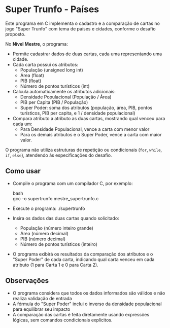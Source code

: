 # Super Trunfo - Países

Este programa em C implementa o cadastro e a comparação de cartas no jogo "Super Trunfo" com tema de países e cidades, conforme o desafio proposto.

No **Nível Mestre**, o programa:

- Permite cadastrar dados de duas cartas, cada uma representando uma cidade.
- Cada carta possui os atributos:
  - População (unsigned long int)
  - Área (float)
  - PIB (float)
  - Número de pontos turísticos (int)
- Calcula automaticamente os atributos adicionais:
  - Densidade Populacional (População / Área)
  - PIB per Capita (PIB / População)
  - Super Poder: soma dos atributos (população, área, PIB, pontos turísticos, PIB per capita, e 1 / densidade populacional)
- Compara atributo a atributo as duas cartas, mostrando qual venceu para cada um:
  - Para Densidade Populacional, vence a carta com menor valor
  - Para os demais atributos e o Super Poder, vence a carta com maior valor.

O programa não utiliza estruturas de repetição ou condicionais (`for`, `while`, `if`, `else`), atendendo às especificações do desafio.


## Como usar

- Compile o programa com um compilador C, por exemplo:

   bash  
   gcc -o supertrunfo mestre_supertrunfo.c
  
- Execute o programa: 
   ./supertrunfo
   
- Insira os dados das duas cartas quando solicitado:
  - População (número inteiro grande)
  - Área (número decimal)
  - PIB (número decimal)
  - Número de pontos turísticos (inteiro)
- O programa exibirá os resultados da comparação dos atributos e o "Super Poder" de cada carta, indicando qual carta venceu em cada atributo (1 para Carta 1 e 0 para Carta 2).

## Observações
- O programa considera que todos os dados informados são válidos e não realiza validação de entrada
- A fórmula do "Super Poder" inclui o inverso da densidade populacional para equilibrar seu impacto
- A comparação das cartas é feita diretamente usando expressões lógicas, sem comandos condicionais explícitos.




